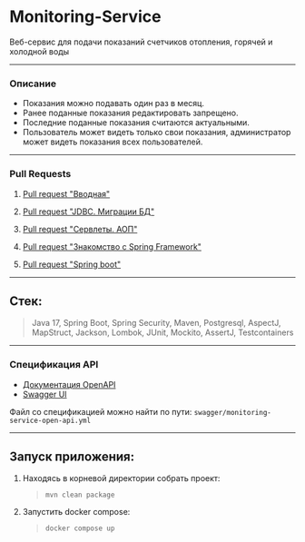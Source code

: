 # Monitoring-Service

Веб-сервис для подачи показаний счетчиков отопления, горячей и холодной воды

---

### Описание

- Показания можно подавать один раз в месяц.
- Ранее поданные показания редактировать запрещено.
- Последние поданные показания считаются актуальными.
- Пользователь может видеть только свои показания, администратор может видеть показания всех пользователей.

---

### Pull Requests

1) [Pull request "Вводная"](https://github.com/elGordoGato/Monitoring-Service/pull/1)

2) [Pull request "JDBC. Миграции БД"](https://github.com/elGordoGato/Monitoring-Service/pull/2)

3) [Pull request "Сервлеты. АОП"](https://github.com/elGordoGato/Monitoring-Service/pull/3)

4) [Pull request "Знакомство с Spring Framework"](https://github.com/elGordoGato/Monitoring-Service/pull/4)

5) [Pull request "Spring boot"](https://github.com/elGordoGato/Monitoring-Service/pull/5)

---

## Стек:

> Java 17, Spring Boot, Spring Security, Maven, Postgresql, AspectJ, MapStruct, Jackson, Lombok, JUnit, Mockito,
> AssertJ, Testcontainers

---

### Спецификация API

- [Документация OpenAPI](http://localhost:8080/v3/api-docs)
- [Swagger UI](http://localhost:8080/swagger-ui/index.html)

Файл со спецификацией можно найти по пути: `swagger/monitoring-service-open-api.yml`

---

## Запуск приложения:

1) Находясь в корневой директории собрать проект:
   > `mvn clean package`
2) Запустить docker compose:
   > `docker compose up`
